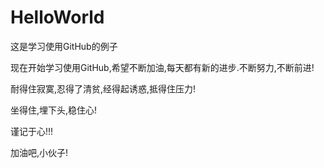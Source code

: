 # HelloWorld
这是学习使用GitHub的例子

现在开始学习使用GitHub,希望不断加油,每天都有新的进步.不断努力,不断前进!

耐得住寂寞,忍得了清贫,经得起诱惑,抵得住压力!

坐得住,埋下头,稳住心!

谨记于心!!!

加油吧,小伙子!
